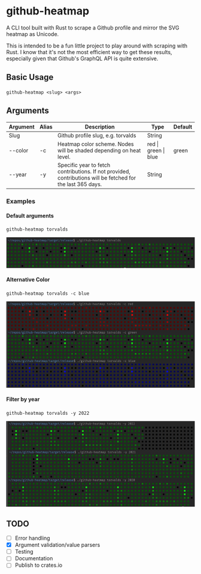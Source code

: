 # github-heatmap

A CLI tool built with Rust to scrape a Github profile and mirror the SVG heatmap as Unicode.

This is intended to be a fun little project to play around with scraping with Rust. I know that it's not the most efficient way to get these results, especially given that Github's GraphQL API is quite extensive.

## Basic Usage

`github-heatmap <slug> <args>`

## Arguments

| Argument | Alias | Description                                                                                                 | Type                 | Default |
| -------- | ----- | ----------------------------------------------------------------------------------------------------------- | -------------------- | ------- |
| Slug     |       | Github profile slug, e.g. torvalds                                                                          | String               |         |
| --color  | -c    | Heatmap color scheme. Nodes will be shaded depending on heat level.                                         | red \| green \| blue | green   |
| --year   | -y    | Specific year to fetch contributions. If not provided, contributions will be fetched for the last 365 days. | String               |         |

### Examples

#### Default arguments

`github-heatmap torvalds`

![default example](examples/default.jpg)

#### Alternative Color

`github-heatmap torvalds -c blue`

![alternative colors example](examples/colors.jpg)

#### Filter by year

`github-heatmap torvalds -y 2022`

![filter by years example](examples/years.jpg)

## TODO

- [ ] Error handling
- [x] Argument validation/value parsers
- [ ] Testing
- [ ] Documentation
- [ ] Publish to crates.io
